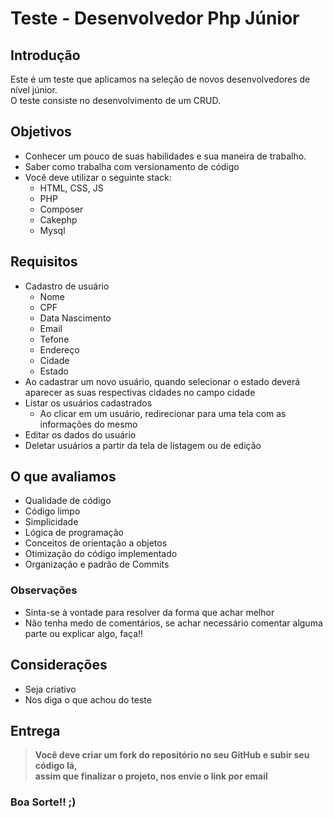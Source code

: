 # Teste - Desenvolvedor Php Júnior

## Introdução
Este é um teste que aplicamos na seleção de novos desenvolvedores de nível júnior.  
O teste consiste no desenvolvimento de um CRUD.


## Objetivos  
- Conhecer um pouco de suas habilidades e sua maneira de trabalho.
- Saber como trabalha com versionamento de código
- Você deve utilizar o seguinte stack:
	- HTML, CSS, JS	
	- PHP
	- Composer
	- Cakephp
	- Mysql

## Requisitos
- Cadastro de usuário
	- Nome
	- CPF
	- Data Nascimento
	- Email
	- Tefone
	- Endereço
	- Cidade
	- Estado
- Ao cadastrar um novo usuário, quando selecionar o estado deverá aparecer as suas respectivas cidades no campo cidade 
- Listar os usuários cadastrados
	- Ao clicar em um usuário, redirecionar para uma tela com as informações do mesmo
- Editar os dados do usuário
- Deletar usuários a partir da tela de listagem ou de edição 


## O que avaliamos
- Qualidade de código  
- Código limpo
- Simplicidade
- Lógica de programação
- Conceitos de orientação a objetos
- Otimização do código implementado
- Organização e padrão de Commits

### Observações
- Sinta-se à vontade para resolver da forma que achar melhor
- Não tenha medo de comentários, se achar necessário comentar alguma parte ou explicar algo, faça!!

## Considerações
- Seja criativo  
- Nos diga o que achou do teste

## Entrega
>**Você deve criar um fork do repositório no seu GitHub e subir seu código lá,**   
**assim que finalizar o projeto, nos envie o link por email**

### Boa Sorte!! ;)


